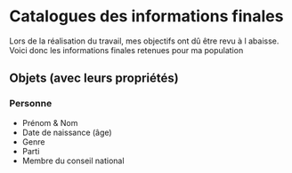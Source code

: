 # Catalogues des informations finales
Lors de la réalisation du travail, mes objectifs ont dû être revu à l abaisse. Voici donc les informations finales retenues pour ma population
## Objets (avec leurs propriétés)

### Personne

- Prénom & Nom
- Date de naissance (âge)
- Genre
- Parti
- Membre du conseil national
